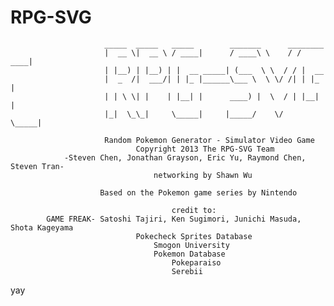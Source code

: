 RPG-SVG
=======
						 _____  _____   _____        _______      ________ 
						 |  __ \|  __ \ / ____|      / ____\ \    / / ____|
						 | |__) | |__) | |  __ _____| (___  \ \  / / |  __ 
						 |  _  /|  ___/| | |_ |______\___ \  \ \/ /| | |_ |
						 | | \ \| |    | |__| |      ____) |  \  / | |__| |
						 |_|  \_\_|     \_____|     |_____/    \/   \_____|
						
						 Random Pokemon Generator - Simulator Video Game
						 		Copyright 2013 The RPG-SVG Team
				-Steven Chen, Jonathan Grayson, Eric Yu, Raymond Chen, Steven Tran-
						 			networking by Shawn Wu
						 		
						Based on the Pokemon game series by Nintendo
						 		
						 				credit to:
			GAME FREAK- Satoshi Tajiri, Ken Sugimori, Junichi Masuda, Shota Kageyama
						 		Pokecheck Sprites Database
						 			Smogon University
						 			Pokemon Database
						 				Pokeparaiso
						 				Serebii
						 		


yay
